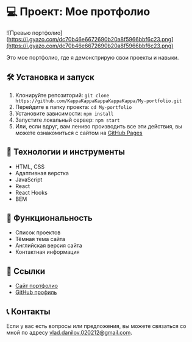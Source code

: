 # 💻 Проект: Мое протфолио

![Превью портфолио](https://i.gyazo.com/dc70b46e6672690b20a8f5966bbf6c23.png](https://i.gyazo.com/dc70b46e6672690b20a8f5966bbf6c23.png)

Это мое портфолио, где я демонстрирую свои проекты и навыки.

## 🛠️ Установка и запуск

1. Клонируйте репозиторий: `git clone https://github.com/KappaKappaKappaKappaKappa/My-portfolio.git`
2. Перейдите в папку проекта: `cd My-portfolio`
3. Установите зависимости: `npm install`
4. Запустите локальный сервер: `npm start`
5. Или, если вдруг, вам лениво производить все эти действия, вы можете ознакомиться с сайтом на [GitHub Pages](https://kappakappakappakappakappa.github.io/My-portfolio/)

## 🔧 Технологии и инструменты

- HTML, CSS
- Адаптивная верстка
- JavaScript
- React
- React Hooks
- BEM

## 💫 Функциональность

- Список проектов
- Тёмная тема сайта
- Английская версия сайта
- Контактная информация

## 🔗 Ссылки

- [Сайт портфолио](https://kappakappakappakappakappa.github.io/My-portfolio/)
- [GitHub профиль](https://github.com/KappaKappaKappaKappaKappa)

## 📞 Контакты

Если у вас есть вопросы или предложения, вы можете связаться со мной по адресу vlad.danilov.020212@gmail.com.
